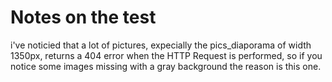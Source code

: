 #  Notes on the test

i've noticied that a lot of pictures, expecially the pics_diaporama of width 1350px, returns a 404 error when the HTTP Request is performed, so if you notice some images missing with a gray background the reason is this one.
